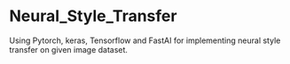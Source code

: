 # Neural_Style_Transfer
Using Pytorch, keras, Tensorflow and FastAI for implementing neural style transfer on given image dataset.
